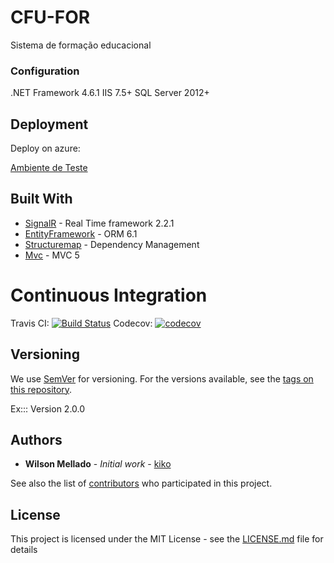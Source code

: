 # CFU-FOR

Sistema de formação educacional

### Configuration

.NET Framework 4.6.1
IIS 7.5+
SQL Server 2012+

## Deployment

Deploy on azure:

[Ambiente de Teste](http://cfufor-teste.azurewebsites.net/)

## Built With

* [SignalR](https://github.com/aspnet/SignalR/) - Real Time framework 2.2.1
* [EntityFramework](https://github.com/aspnet/EntityFramework/) - ORM 6.1
* [Structuremap](https://github.com/structuremap/structuremap/) - Dependency Management
* [Mvc](https://github.com/aspnet/Mvc/) - MVC 5

# Continuous Integration

Travis CI: [![Build Status](https://travis-ci.com/wmkDev/CFUFOR.svg?token=DU6rCTpvc6QuqpgHb6S9&branch=master)](https://travis-ci.com/wmkDev/CFUFOR)
Codecov: [![codecov](https://codecov.io/gh/wmkDev/CFUFOR/branch/develop/graph/badge.svg?token=XtftekJqkM)](https://codecov.io/gh/wmkDev/CFUFOR)


## Versioning

We use [SemVer](http://semver.org/) for versioning. For the versions available, see the [tags on this repository](https://github.com/wmkDev/CFUFOR/tags). 

Ex::: Version 2.0.0

## Authors

* **Wilson Mellado** - *Initial work* - [kiko](https://github.com/wmkDev)

See also the list of [contributors](https://github.com/wmkDev/CFUFOR/contributors) who participated in this project.

## License

This project is licensed under the MIT License - see the [LICENSE.md](LICENSE.md) file for details
